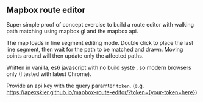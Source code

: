 ## Mapbox route editor

Super simple proof of concept exercise to build a route editor with walking
path matching using mapbox gl and the mapbox api.

The map loads in line segment editing mode. Double click to place the last line
segment, then wait for the path to be matched and drawn. Moving points around
will then update only the affected paths.

Written in vanilla, es6 javascript with no build syste , so modern browsers only
(I tested with latest Chrome).

Provide an api key with the query paramter `token`. (e.g. https://apexskier.github.io/mapbox-route-editor/?token={your-token=here})